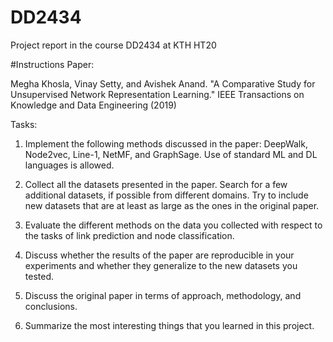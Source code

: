 # DD2434
Project report in the course DD2434 at KTH HT20

#Instructions
Paper:

Megha Khosla, Vinay Setty, and Avishek Anand. "A Comparative Study for Unsupervised Network Representation Learning." IEEE Transactions on Knowledge and Data Engineering (2019)

Tasks:

1. Implement the following methods discussed in the paper: DeepWalk, Node2vec, Line-1, NetMF, and GraphSage. Use of standard ML and DL languages is allowed. 

2. Collect all the datasets presented in the paper. Search for a few additional datasets, if possible from different domains. Try to include new datasets that are at least as large as the ones in the original paper.

3. Evaluate the different methods on the data you collected with respect to the tasks of link prediction and node classification.

4. Discuss whether the results of the paper are reproducible in your experiments and whether they generalize to the new datasets you tested.

5. Discuss the original paper in terms of approach, methodology, and conclusions.

6. Summarize the most interesting things that you learned in this project.
